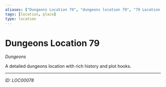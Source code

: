 ```yaml
---
aliases: ["Dungeons Location 79", "dungeons location 79", "79 Location Dungeons"]
tags: [location, place]
type: location
---
```


# Dungeons Location 79

*Dungeons*

A detailed dungeons location with rich history and plot hooks.

---
*ID: LOC00078*